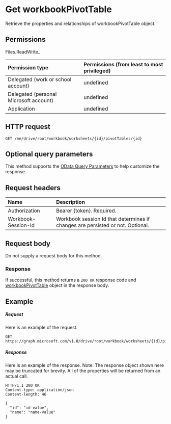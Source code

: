 # Get workbookPivotTable

Retrieve the properties and relationships of workbookPivotTable object.

## Permissions
Files.ReadWrite_

|Permission type      | Permissions (from least to most privileged)              | 
|:--------------------|:---------------------------------------------------------| 
|Delegated (work or school account) | undefined    | 
|Delegated (personal Microsoft account) | undefined    | 
|Application | undefined | 

## HTTP request
<!-- { "blockType": "ignored" } -->
```http
GET /me/drive/root/workbook/worksheets/{id}/pivotTables/{id}
```
## Optional query parameters
This method supports the [OData Query Parameters](http://developer.microsoft.com/en-us/graph/docs/overview/query_parameters) to help customize the response.

## Request headers
| Name      |Description|
|:----------|:----------|
| Authorization  | Bearer {token}. Required. |
| Workbook-Session-Id  | Workbook session Id that determines if changes are persisted or not. Optional.|

## Request body
Do not supply a request body for this method.
### Response
If successful, this method returns a `200 OK` response code and [workbookPivotTable](../resources/workbookpivottable.md) object in the response body.
## Example
##### Request
Here is an example of the request.
<!-- {
  "blockType": "request",
  "name": "get_workbookpivottable"
}-->
```http
GET https://graph.microsoft.com/v1.0/drive/root/workbook/worksheets/{id}/pivotTables/{id}
```
##### Response
Here is an example of the response. Note: The response object shown here may be truncated for brevity. All of the properties will be returned from an actual call.
<!-- {
  "blockType": "response",
  "truncated": true,
  "@odata.type": "microsoft.graph.workbookPivotTable"
} -->
```http
HTTP/1.1 200 OK
Content-type: application/json
Content-length: 46

{
  "id": "id-value",
  "name": "name-value"
}
```
